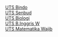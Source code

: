 [UTS Bindo](https://docs.google.com/forms/d/e/1FAIpQLSeJH3-66yQHCnOBjn3UAJtZP9clGnZgbgeaOWWPdz-7UjYdEw/viewscore?viewscore=AE0zAgDhRC8gzevrSVsjG5pUg_83cCTHPEPHgSvmtEaSvK4IczwjGQtI6ZB2CP-ZOg)<br>
[UTS Senbud](https://raw.githubusercontent.com/SparkleSakti/Upload/main/UTS%20Senbud.png)<br>
[UTS Biologi](https://drive.google.com/file/d/1_lpmrU19IFOQKIpwFFw6Y3vyxviMjBHl/view?usp=sharing)<br>
[UTS B.Inggris W](https://drive.google.com/file/d/1u1-VVjnEv7-xHAH_JS77t0mRcZagqKB2/view?usp=sharing)<br>
[UTS Matematika Wajib](https://drive.google.com/file/d/1VgNe0YUQV0kiBl6ZpCvPf_IiX7f9YUdz/view?usp=sharing)<br>
